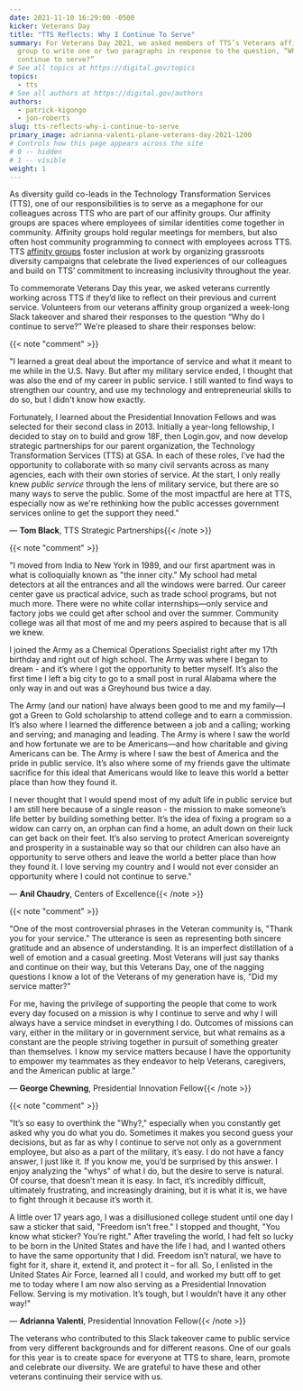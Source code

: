 ```yaml
---
date: 2021-11-10 16:29:00 -0500
kicker: Veterans Day
title: "TTS Reflects: Why I Continue To Serve"
summary: For Veterans Day 2021, we asked members of TTS’s Veterans affinity
  group to write one or two paragraphs in response to the question, “Why do I
  continue to serve?”
# See all topics at https://digital.gov/topics
topics:
  - tts
# See all authors at https://digital.gov/authors
authors:
  - patrick-kigongo
  - jon-roberts
slug: tts-reflects-why-i-continue-to-serve
primary_image: adrianna-valenti-plane-veterans-day-2021-1200
# Controls how this page appears across the site
# 0 -- hidden
# 1 -- visible
weight: 1
---
```

As diversity guild co-leads in the Technology Transformation Services (TTS), one of our responsibilities is to serve as a megaphone for our colleagues across TTS who are part of our affinity groups. Our affinity groups are spaces where employees of similar identities come together in community. Affinity groups hold regular meetings for members, but also often host community programming to connect with employees across TTS. TTS [affinity groups](https://handbook.tts.gsa.gov/getting-started/classes/#classes) foster inclusion at work by organizing grassroots diversity campaigns that celebrate the lived experiences of our colleagues and build on TTS’ commitment to increasing inclusivity throughout the year.

To commemorate Veterans Day this year, we asked veterans currently working across TTS if they’d like to reflect on their previous and current service. Volunteers from our veterans affinity group organized a week-long Slack takeover and shared their responses to the question “Why do I continue to serve?” We’re pleased to share their responses below:

{{< note "comment" >}}

"I learned a great deal about the importance of service and what it meant to me while in the U.S. Navy. But after my military service ended, I thought that was also the end of my career in public service. I still wanted to find ways to strengthen our country, and use my technology and entrepreneurial skills to do so, but I didn't know how exactly.

Fortunately, I learned about the Presidential Innovation Fellows and was selected for their second class in 2013. Initially a year-long fellowship, I decided to stay on to build and grow 18F, then Login.gov, and now develop strategic partnerships for our parent organization, the Technology Transformation Services (TTS) at GSA. In each of these roles, I've had the opportunity to collaborate with so many civil servants across as many agencies, each with their own stories of service. At the start, I only really knew *public service* through the lens of military service, but there are so many ways to serve the public. Some of the most impactful are here at TTS, especially now as we're rethinking how the public accesses government services online to get the support they need."

&mdash; **Tom Black**, TTS Strategic Partnerships{{< /note >}}

{{< note "comment" >}}

"I moved from India to New York in 1989, and our first apartment was in what is colloquially known as &#34;the inner city.&#34; My school had metal detectors at all the entrances and all the windows were barred. Our career center gave us practical advice, such as trade school programs, but not much more. There were no white collar internships&mdash;only service and factory jobs we could get after school and over the summer. Community college was all that most of me and my peers aspired to because that is all we knew.

I joined the Army as a Chemical Operations Specialist right after my 17th birthday and right out of high school. The Army was where I began to dream - and it’s where I got the opportunity to better myself. It’s also the first time I left a big city to go to a small post in rural Alabama where the only way in and out was a Greyhound bus twice a day.

The Army (and our nation) have always been good to me and my family&mdash;I got a Green to Gold scholarship to attend college and to earn a commission. It’s also where I learned the difference between a job and a calling; working and serving; and managing and leading. The Army is where I saw the world and how fortunate we are to be Americans&mdash;and how charitable and giving Americans can be. The Army is where I saw the best of America and the pride in public service. It’s also where some of my friends gave the ultimate sacrifice for this ideal that Americans would like to leave this world a better place than how they found it.

I never thought that I would spend most of my adult life in public service but I am still here because of a single reason - the mission to make someone’s life better by building something better. It’s the idea of fixing a program so a widow can carry on, an orphan can find a home, an adult down on their luck can get back on their feet. It’s also serving to protect American sovereignty and prosperity in a sustainable way so that our children can also have an opportunity to serve others and leave the world a better place than how they found it. I love serving my country and I would not ever consider an opportunity where I could not continue to serve."

&mdash; **Anil Chaudry**, Centers of Excellence{{< /note >}}

{{< note "comment" >}}

"One of the most controversial phrases in the Veteran community is, &#34;Thank you for your service.&#34; The utterance is seen as representing both sincere gratitude and an absence of understanding. It is an imperfect distillation of a well of emotion and a casual greeting. Most Veterans will just say thanks and continue on their way, but this Veterans Day, one of the nagging questions I know a lot of the Veterans of my generation have is, &#34;Did my service matter?&#34;

For me, having the privilege of supporting the people that come to work every day focused on a mission is why I continue to serve and why I will always have a service mindset in everything I do. Outcomes of missions can vary, either in the military or in government service, but what remains as a constant are the people striving together in pursuit of something greater than themselves. I know my service matters because I have the opportunity to empower my teammates as they endeavor to help Veterans, caregivers, and the American public at large."

&mdash; **George Chewning**, Presidential Innovation Fellow{{< /note >}}

{{< note "comment" >}}

"It’s so easy to overthink the &#34;Why?,&#34; especially when you constantly get asked why you do what you do. Sometimes it makes you second guess your decisions, but as far as why I continue to serve not only as a government employee, but also as a part of the military, it’s easy. I do not have a fancy answer, I just like it. If you know me, you’d be surprised by this answer. I enjoy analyzing the &#34;whys&#34; of what I do, but the desire to serve is natural. Of course, that doesn’t mean it is easy. In fact, it’s incredibly difficult, ultimately frustrating, and increasingly draining, but it is what it is, we have to fight through it because it’s worth it.

A little over 17 years ago, I was a disillusioned college student until one day I saw a sticker that said, &#34;Freedom isn’t free.&#34; I stopped and thought, &#34;You know what sticker? You’re right.&#34; After traveling the world, I had felt so lucky to be born in the United States and have the life I had, and I wanted others to have the same opportunity that I did. Freedom isn’t natural, we have to fight for it, share it, extend it, and protect it – for all. So, I enlisted in the United States Air Force, learned all I could, and worked my butt off to get me to today where I am now also serving as a Presidential Innovation Fellow. Serving is my motivation. It’s tough, but I wouldn’t have it any other way!"

&mdash; **Adrianna Valenti**, Presidential Innovation Fellow{{< /note >}}

The veterans who contributed to this Slack takeover came to public service from very different backgrounds and for different reasons. One of our goals for this year is to create space for everyone at TTS to share, learn, promote and celebrate our diversity. We are grateful to have these and other veterans continuing their service with us.